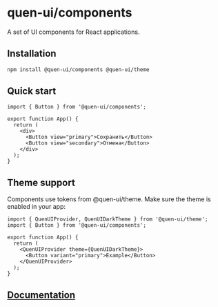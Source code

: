 # quen-ui/components

A set of UI components for React applications.

## Installation

```bash
npm install @quen-ui/components @quen-ui/theme
```

## Quick start

```tsx
import { Button } from '@quen-ui/components';

export function App() {
  return (
    <div>
      <Button view="primary">Сохранить</Button>
      <Button view="secondary">Отмена</Button>
    </div>
  );
}
```

## Theme support

Components use tokens from @quen-ui/theme. Make sure the theme is enabled in your app:

```tsx
import { QuenUIProvider, QuenUIDarkTheme } from '@quen-ui/theme';
import { Button } from '@quen-ui/components';

export function App() {
  return (
    <QuenUIProvider theme={QuenUIDarkTheme}>
      <Button variant="primary">Example</Button>
    </QuenUIProvider>
  );
}
```

## [Documentation](https://quen-ui.github.io/quen-ui/)
